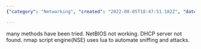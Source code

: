 ```yaml
---
{"category": "Networking", "created": "2022-08-05T18:47:51.182Z", "date": "2022-08-05 18:47:51", "description": "This article delves into the different approaches for resolving host names, computer names, and IP addresses. It explores the utilization of tools such as NetBIOS and DHCP in this regard. Additionally, it highlights the integration of Lua with Nmap's script engine (NSE) to automate network scanning and assaults.", "modified": "2022-08-18T16:21:54.976Z", "tags": ["hacking", "host name resolve", "network", "nmap", "stub"], "title": "Resolve Host Name Computer Name From Ip"}

---
```


many methods have been tried. NetBIOS not working. DHCP server not found. nmap script engine(NSE) uses lua to automate sniffing and attacks.
